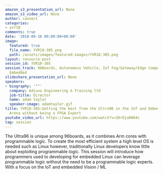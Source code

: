```yaml
---
amazon_s3_presentation_url: None
amazon_s3_video_url: None
author: connect
categories:
- yvr18
comments: true
date: '2018-09-16 09:00:00+00:00'
image:
  featured: true
  file_name: YVR18-305.png
  path: /assets/images/featured-images/YVR18-305.png
layout: resource-post
session_id: YVR18-305
session_track: 96Boards, Autonomous Vehicle, IoT Fog/Gateway/Edge Computing, IoT and
  Embedded
slideshare_presentation_url: None
speakers:
- biography: '""'
  company: Adiuvo Engineering & Training ltd
  job-title: Director
  name: adam taylor
  speaker-image: adamtaylor.gif
title: YVR18-305:Getting the best from the Ultra96 in the IoT and Embedded Vision
  Arena without being a FPGA Expert
youtube_video_url: https://www.youtube.com/watch?v=36rOja0064c
tag: session
---
```


The Ultra96 is unique among 96boards, as it combines Arm cores with programmable logic. To create the most efficient system a high level OS is needed such as Linux however, traditionally Linux developers know little about exploiting programmable logic. This session will introduce how programmers used to developing for embedded Linux can leverage programmable logic without the need to be a programmable logic experts. With a focus on the IoT and embedded Vision / ML
